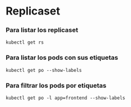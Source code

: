 # Replicaset

### Para listar los replicaset

```
kubectl get rs
```

### Para listar los pods con sus etiquetas

```
kubectl get po --show-labels
```

### Para filtrar los pods por etiquetas

```
kubectl get po -l app=frontend --show-labels
```